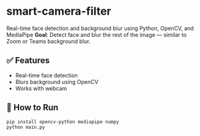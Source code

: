 # smart-camera-filter
Real-time face detection and background blur using Python, OpenCV, and MediaPipe
**Goal**: Detect face and blur the rest of the image — similar to Zoom or Teams background blur.

## ✅ Features
- Real-time face detection
- Blurs background using OpenCV
- Works with webcam

## 🧪 How to Run

```bash
pip install opencv-python mediapipe numpy
python main.py
